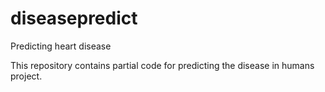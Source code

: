 # diseasepredict
Predicting heart disease 

This repository contains partial code for predicting the disease in humans project.
